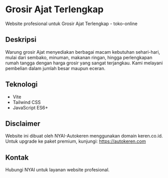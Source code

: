 # Grosir Ajat Terlengkap

Website profesional untuk Grosir Ajat Terlengkap - toko-online

## Deskripsi
Warung grosir Ajat menyediakan berbagai macam kebutuhan sehari-hari, mulai dari sembako, minuman, makanan ringan, hingga perlengkapan rumah tangga dengan harga grosir yang sangat terjangkau. Kami melayani pembelian dalam jumlah besar maupun eceran.

## Teknologi
- Vite
- Tailwind CSS
- JavaScript ES6+

## Disclaimer
Website ini dibuat oleh NYAI-Autokeren menggunakan domain keren.co.id.
Untuk upgrade ke paket premium, kunjungi: https://autokeren.com

## Kontak
Hubungi NYAI untuk layanan website profesional.

